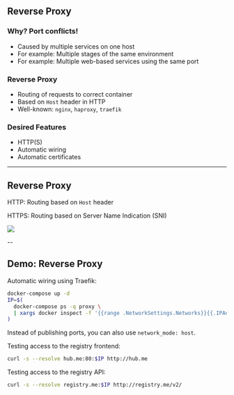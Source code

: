 ## Reverse Proxy

### Why? Port conflicts!

- Caused by multiple services on one host
- For example: Multiple stages of the same environment
- For example: Multiple web-based services using the same port

### Reverse Proxy

- Routing of requests to correct container
- Based on `Host` header in HTTP
- Well-known: `nginx`, `haproxy`, `traefik`

### Desired Features

- HTTP(S)
- Automatic wiring
- Automatic certificates

---

## Reverse Proxy

HTTP: Routing based on `Host` header

HTTPS: Routing based on Server Name Indication (SNI)

![](020_advanced/070_reverse_proxy/reverse-proxy.svg) <!-- .element: class="center-image" -->

--

## Demo: Reverse Proxy

Automatic wiring using Traefik:

```bash
docker-compose up -d
IP=$(
  docker-compose ps -q proxy \
  | xargs docker inspect -f '{{range .NetworkSettings.Networks}}{{.IPAddress}}{{end}}'
)
```

Instead of publishing ports, you can also use `network_mode: host`.

Testing access to the registry frontend:

```bash
curl -s --resolve hub.me:80:$IP http://hub.me
```

Testing access to the registry API:

```bash
curl -s --resolve registry.me:$IP http://registry.me/v2/
```